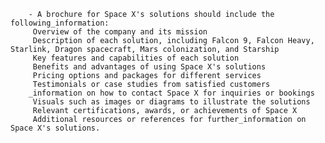         - A brochure for Space X's solutions should include the following_information:
         Overview of the company and its mission
         Description of each solution, including Falcon 9, Falcon Heavy, Starlink, Dragon spacecraft, Mars colonization, and Starship
         Key features and capabilities of each solution
         Benefits and advantages of using Space X's solutions
         Pricing options and packages for different services
         Testimonials or case studies from satisfied customers
        _information on how to contact Space X for inquiries or bookings
         Visuals such as images or diagrams to illustrate the solutions
         Relevant certifications, awards, or achievements of Space X
         Additional resources or references for further_information on Space X's solutions.


